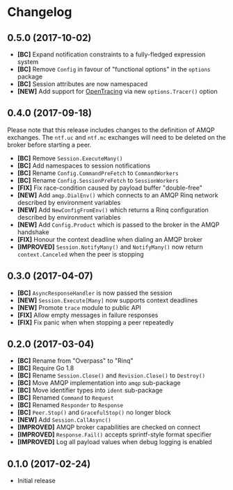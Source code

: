 # Changelog

## 0.5.0 (2017-10-02)

- **[BC]** Expand notification constraints to a fully-fledged expression system
- **[BC]** Remove `Config` in favour of "functional options" in the `options` package
- **[BC]** Session attributes are now namespaced
- **[NEW]** Add support for [OpenTracing](https://opentracing.io) via new `options.Tracer()` option

## 0.4.0 (2017-09-18)

Please note that this release includes changes to the definition of AMQP
exchanges. The `ntf.uc` and `ntf.mc` exchanges will need to be deleted on the
broker before starting a peer.

- **[BC]** Remove `Session.ExecuteMany()`
- **[BC]** Add namespaces to session notifications
- **[BC]** Rename `Config.CommandPreFetch` to `CommandWorkers`
- **[BC]** Rename `Config.SessionPreFetch` to `SessionWorkers`
- **[FIX]** Fix race-condition caused by payload buffer "double-free"
- **[NEW]** Add `amqp.DialEnv()` which connects to an AMQP Rinq network described by environment variables
- **[NEW]** Add `NewConfigFromEnv()` which returns a Rinq configuration described by environment variables
- **[NEW]** Add `Config.Product` which is passed to the broker in the AMQP handshake
- **[FIX]** Honour the context deadline when dialing an AMQP broker
- **[IMPROVED]** `Session.NotifyMany()` and `NotifyMany()` now return `context.Canceled` when the peer is stopping

## 0.3.0 (2017-04-07)

- **[BC]** `AsyncResponseHandler` is now passed the session
- **[NEW]** `Session.Execute[Many]` now supports context deadlines
- **[NEW]** Promote `trace` module to public API
- **[FIX]** Allow empty messages in failure responses
- **[FIX]** Fix panic when when stopping a peer repeatedly

## 0.2.0 (2017-03-04)

- **[BC]** Rename from "Overpass" to "Rinq"
- **[BC]** Require Go 1.8
- **[BC]** Rename `Session.Close()` and `Revision.Close()` to `Destroy()`
- **[BC]** Move AMQP implementation into `amqp` sub-package
- **[BC]** Move identifier types into `ident` sub-package
- **[BC]** Renamed `Command` to `Request`
- **[BC]** Renamed `Responder` to `Response`
- **[BC]** `Peer.Stop()` and `GracefulStop()` no longer block
- **[NEW]** Add `Session.CallAsync()`
- **[IMPROVED]** AMQP broker capabilities are checked on connect
- **[IMPROVED]** `Response.Fail()` accepts sprintf-style format specifier
- **[IMPROVED]** Log all payload values when debug logging is enabled

## 0.1.0 (2017-02-24)

- Initial release
